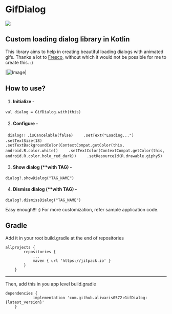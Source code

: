 
# GifDialog
 
[![](https://jitpack.io/v/aliwaris0572/GifDialog.svg)](https://jitpack.io/#aliwaris0572/GifDialog)

## Custom loading dialog library in Kotlin
This library aims to help in creating beautiful loading dialogs with animated gifs.
Thanks a lot to [Fresco](https://github.com/facebook/fresco), without which it would not be possible for me to create this. :)

|![Image](https://github.com/aliwaris0572/GifDialog/blob/master/art/screen.gif)| 


## How to use?

 1. #### Initialize - 
 `val dialog = GifDialog.with(this)`
 
 2. #### Configure - 
  ` dialog!!`
 `.isCancelable(false)`
`    .setText("Loading...")`
  `  .setTextSize(18)`
`    .setTextBackgroundColor(ContextCompat.getColor(this, android.R.color.white))`
`    .setTextColor(ContextCompat.getColor(this, android.R.color.holo_red_dark))`
`    .setResourceId(R.drawable.giphy5)`

 3. #### Show dialog (**with TAG) - 
 `dialog?.showDialog("TAG_NAME")`
 
 4. #### Dismiss dialog (**with TAG) - 
 `dialog?.dismissDialog("TAG_NAME")`
 
Easy enough!!! :)
For more customization, refer sample application code.

## Gradle
Add it in your root build.gradle at the end of repositories

    allprojects {
		    repositories {
			    ...
			    maven { url 'https://jitpack.io' }
		    }
	    }
  
---------------------------------------------------------------

Then, add this in you app level build.gradle

    dependencies {
	            implementation 'com.github.aliwaris0572:GifDialog:{latest_version}'
	    }
